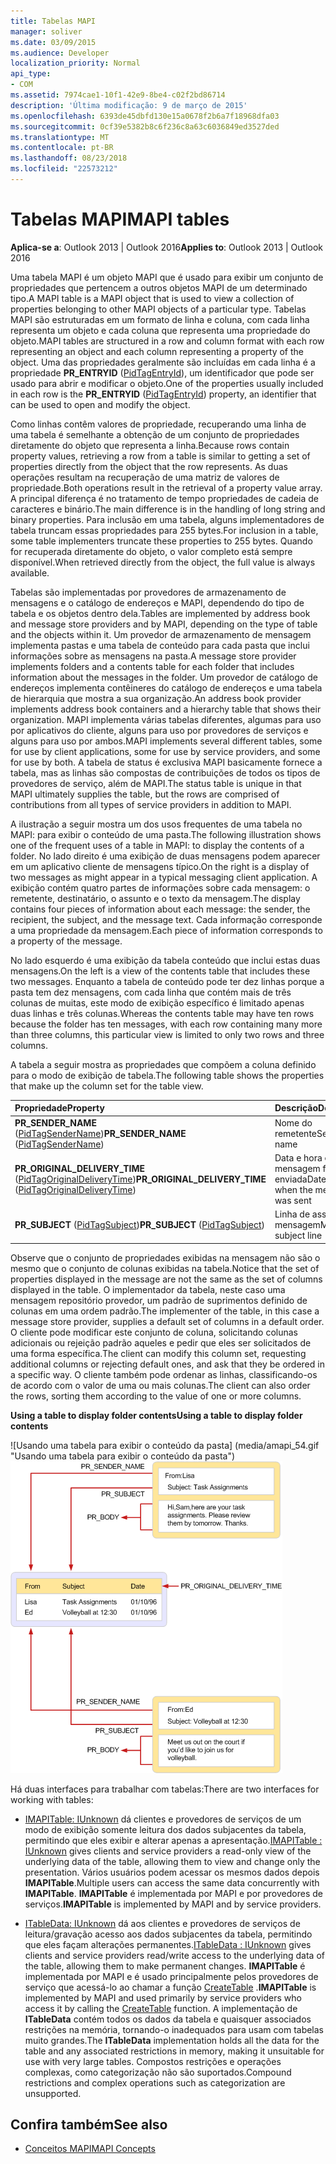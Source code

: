 ```yaml
---
title: Tabelas MAPI
manager: soliver
ms.date: 03/09/2015
ms.audience: Developer
localization_priority: Normal
api_type:
- COM
ms.assetid: 7974cae1-10f1-42e9-8be4-c02f2bd86714
description: 'Última modificação: 9 de março de 2015'
ms.openlocfilehash: 6393de45dbfd130e15a0678f2b6a7f18968dfa03
ms.sourcegitcommit: 0cf39e5382b8c6f236c8a63c6036849ed3527ded
ms.translationtype: MT
ms.contentlocale: pt-BR
ms.lasthandoff: 08/23/2018
ms.locfileid: "22573212"
---
```

# <a name="mapi-tables"></a><span data-ttu-id="470d3-103">Tabelas MAPI</span><span class="sxs-lookup"><span data-stu-id="470d3-103">MAPI tables</span></span>
  
<span data-ttu-id="470d3-104">**Aplica-se a**: Outlook 2013 | Outlook 2016</span><span class="sxs-lookup"><span data-stu-id="470d3-104">**Applies to**: Outlook 2013 | Outlook 2016</span></span> 
  
<span data-ttu-id="470d3-105">Uma tabela MAPI é um objeto MAPI que é usado para exibir um conjunto de propriedades que pertencem a outros objetos MAPI de um determinado tipo.</span><span class="sxs-lookup"><span data-stu-id="470d3-105">A MAPI table is a MAPI object that is used to view a collection of properties belonging to other MAPI objects of a particular type.</span></span> <span data-ttu-id="470d3-106">Tabelas MAPI são estruturadas em um formato de linha e coluna, com cada linha representa um objeto e cada coluna que representa uma propriedade do objeto.</span><span class="sxs-lookup"><span data-stu-id="470d3-106">MAPI tables are structured in a row and column format with each row representing an object and each column representing a property of the object.</span></span> <span data-ttu-id="470d3-107">Uma das propriedades geralmente são incluídas em cada linha é a propriedade **PR_ENTRYID** ([PidTagEntryId](pidtagentryid-canonical-property.md)), um identificador que pode ser usado para abrir e modificar o objeto.</span><span class="sxs-lookup"><span data-stu-id="470d3-107">One of the properties usually included in each row is the **PR_ENTRYID** ([PidTagEntryId](pidtagentryid-canonical-property.md)) property, an identifier that can be used to open and modify the object.</span></span> 
  
<span data-ttu-id="470d3-108">Como linhas contêm valores de propriedade, recuperando uma linha de uma tabela é semelhante a obtenção de um conjunto de propriedades diretamente do objeto que representa a linha.</span><span class="sxs-lookup"><span data-stu-id="470d3-108">Because rows contain property values, retrieving a row from a table is similar to getting a set of properties directly from the object that the row represents.</span></span> <span data-ttu-id="470d3-109">As duas operações resultam na recuperação de uma matriz de valores de propriedade.</span><span class="sxs-lookup"><span data-stu-id="470d3-109">Both operations result in the retrieval of a property value array.</span></span> <span data-ttu-id="470d3-110">A principal diferença é no tratamento de tempo propriedades de cadeia de caracteres e binário.</span><span class="sxs-lookup"><span data-stu-id="470d3-110">The main difference is in the handling of long string and binary properties.</span></span> <span data-ttu-id="470d3-111">Para inclusão em uma tabela, alguns implementadores de tabela truncam essas propriedades para 255 bytes.</span><span class="sxs-lookup"><span data-stu-id="470d3-111">For inclusion in a table, some table implementers truncate these properties to 255 bytes.</span></span> <span data-ttu-id="470d3-112">Quando for recuperada diretamente do objeto, o valor completo está sempre disponível.</span><span class="sxs-lookup"><span data-stu-id="470d3-112">When retrieved directly from the object, the full value is always available.</span></span>
  
<span data-ttu-id="470d3-113">Tabelas são implementadas por provedores de armazenamento de mensagens e o catálogo de endereços e MAPI, dependendo do tipo de tabela e os objetos dentro dela.</span><span class="sxs-lookup"><span data-stu-id="470d3-113">Tables are implemented by address book and message store providers and by MAPI, depending on the type of table and the objects within it.</span></span> <span data-ttu-id="470d3-114">Um provedor de armazenamento de mensagem implementa pastas e uma tabela de conteúdo para cada pasta que inclui informações sobre as mensagens na pasta.</span><span class="sxs-lookup"><span data-stu-id="470d3-114">A message store provider implements folders and a contents table for each folder that includes information about the messages in the folder.</span></span> <span data-ttu-id="470d3-115">Um provedor de catálogo de endereços implementa contêineres do catálogo de endereços e uma tabela de hierarquia que mostra a sua organização.</span><span class="sxs-lookup"><span data-stu-id="470d3-115">An address book provider implements address book containers and a hierarchy table that shows their organization.</span></span> <span data-ttu-id="470d3-116">MAPI implementa várias tabelas diferentes, algumas para uso por aplicativos do cliente, alguns para uso por provedores de serviços e alguns para uso por ambos.</span><span class="sxs-lookup"><span data-stu-id="470d3-116">MAPI implements several different tables, some for use by client applications, some for use by service providers, and some for use by both.</span></span> <span data-ttu-id="470d3-117">A tabela de status é exclusiva MAPI basicamente fornece a tabela, mas as linhas são compostas de contribuições de todos os tipos de provedores de serviço, além de MAPI.</span><span class="sxs-lookup"><span data-stu-id="470d3-117">The status table is unique in that MAPI ultimately supplies the table, but the rows are comprised of contributions from all types of service providers in addition to MAPI.</span></span> 
  
<span data-ttu-id="470d3-118">A ilustração a seguir mostra um dos usos frequentes de uma tabela no MAPI: para exibir o conteúdo de uma pasta.</span><span class="sxs-lookup"><span data-stu-id="470d3-118">The following illustration shows one of the frequent uses of a table in MAPI: to display the contents of a folder.</span></span> <span data-ttu-id="470d3-119">No lado direito é uma exibição de duas mensagens podem aparecer em um aplicativo cliente de mensagens típico.</span><span class="sxs-lookup"><span data-stu-id="470d3-119">On the right is a display of two messages as might appear in a typical messaging client application.</span></span> <span data-ttu-id="470d3-120">A exibição contém quatro partes de informações sobre cada mensagem: o remetente, destinatário, o assunto e o texto da mensagem.</span><span class="sxs-lookup"><span data-stu-id="470d3-120">The display contains four pieces of information about each message: the sender, the recipient, the subject, and the message text.</span></span> <span data-ttu-id="470d3-121">Cada informação corresponde a uma propriedade da mensagem.</span><span class="sxs-lookup"><span data-stu-id="470d3-121">Each piece of information corresponds to a property of the message.</span></span>
  
<span data-ttu-id="470d3-122">No lado esquerdo é uma exibição da tabela conteúdo que inclui estas duas mensagens.</span><span class="sxs-lookup"><span data-stu-id="470d3-122">On the left is a view of the contents table that includes these two messages.</span></span> <span data-ttu-id="470d3-123">Enquanto a tabela de conteúdo pode ter dez linhas porque a pasta tem dez mensagens, com cada linha que contém mais de três colunas de muitas, este modo de exibição específico é limitado apenas duas linhas e três colunas.</span><span class="sxs-lookup"><span data-stu-id="470d3-123">Whereas the contents table may have ten rows because the folder has ten messages, with each row containing many more than three columns, this particular view is limited to only two rows and three columns.</span></span>
  
<span data-ttu-id="470d3-124">A tabela a seguir mostra as propriedades que compõem a coluna definido para o modo de exibição de tabela.</span><span class="sxs-lookup"><span data-stu-id="470d3-124">The following table shows the properties that make up the column set for the table view.</span></span>
  
|<span data-ttu-id="470d3-125">**Propriedade**</span><span class="sxs-lookup"><span data-stu-id="470d3-125">**Property**</span></span>|<span data-ttu-id="470d3-126">**Descrição**</span><span class="sxs-lookup"><span data-stu-id="470d3-126">**Description**</span></span>|
|:-----|:-----|
|<span data-ttu-id="470d3-127">**PR_SENDER_NAME** ([PidTagSenderName](pidtagsendername-canonical-property.md))</span><span class="sxs-lookup"><span data-stu-id="470d3-127">**PR_SENDER_NAME** ([PidTagSenderName](pidtagsendername-canonical-property.md))</span></span>  <br/> |<span data-ttu-id="470d3-128">Nome do remetente</span><span class="sxs-lookup"><span data-stu-id="470d3-128">Sender name</span></span>  <br/> |
|<span data-ttu-id="470d3-129">**PR_ORIGINAL_DELIVERY_TIME** ([PidTagOriginalDeliveryTime](pidtagoriginaldeliverytime-canonical-property.md))</span><span class="sxs-lookup"><span data-stu-id="470d3-129">**PR_ORIGINAL_DELIVERY_TIME** ([PidTagOriginalDeliveryTime](pidtagoriginaldeliverytime-canonical-property.md))</span></span>  <br/> |<span data-ttu-id="470d3-130">Data e hora em que a mensagem foi enviada</span><span class="sxs-lookup"><span data-stu-id="470d3-130">Date and time when the message was sent</span></span>  <br/> |
|<span data-ttu-id="470d3-131">**PR_SUBJECT** ([PidTagSubject](pidtagsubject-canonical-property.md))</span><span class="sxs-lookup"><span data-stu-id="470d3-131">**PR_SUBJECT** ([PidTagSubject](pidtagsubject-canonical-property.md))</span></span>  <br/> |<span data-ttu-id="470d3-132">Linha de assunto da mensagem</span><span class="sxs-lookup"><span data-stu-id="470d3-132">Message subject line</span></span>  <br/> |
   
<span data-ttu-id="470d3-133">Observe que o conjunto de propriedades exibidas na mensagem não são o mesmo que o conjunto de colunas exibidas na tabela.</span><span class="sxs-lookup"><span data-stu-id="470d3-133">Notice that the set of properties displayed in the message are not the same as the set of columns displayed in the table.</span></span> <span data-ttu-id="470d3-134">O implementador da tabela, neste caso uma mensagem repositório provedor, um padrão de suprimentos definido de colunas em uma ordem padrão.</span><span class="sxs-lookup"><span data-stu-id="470d3-134">The implementer of the table, in this case a message store provider, supplies a default set of columns in a default order.</span></span> <span data-ttu-id="470d3-135">O cliente pode modificar este conjunto de coluna, solicitando colunas adicionais ou rejeição padrão aqueles e pedir que eles ser solicitados de uma forma específica.</span><span class="sxs-lookup"><span data-stu-id="470d3-135">The client can modify this column set, requesting additional columns or rejecting default ones, and ask that they be ordered in a specific way.</span></span> <span data-ttu-id="470d3-136">O cliente também pode ordenar as linhas, classificando-os de acordo com o valor de uma ou mais colunas.</span><span class="sxs-lookup"><span data-stu-id="470d3-136">The client can also order the rows, sorting them according to the value of one or more columns.</span></span>
  
<span data-ttu-id="470d3-137">**Using a table to display folder contents**</span><span class="sxs-lookup"><span data-stu-id="470d3-137">**Using a table to display folder contents**</span></span>
  
<span data-ttu-id="470d3-138">![Usando uma tabela para exibir o conteúdo da pasta] (media/amapi_54.gif "Usando uma tabela para exibir o conteúdo da pasta")</span><span class="sxs-lookup"><span data-stu-id="470d3-138">![Using a table to display folder contents](media/amapi_54.gif "Using a table to display folder contents")</span></span>
  
<span data-ttu-id="470d3-139">Há duas interfaces para trabalhar com tabelas:</span><span class="sxs-lookup"><span data-stu-id="470d3-139">There are two interfaces for working with tables:</span></span>
  
- <span data-ttu-id="470d3-140">[IMAPITable: IUnknown](imapitableiunknown.md) dá clientes e provedores de serviços de um modo de exibição somente leitura dos dados subjacentes da tabela, permitindo que eles exibir e alterar apenas a apresentação.</span><span class="sxs-lookup"><span data-stu-id="470d3-140">[IMAPITable : IUnknown](imapitableiunknown.md) gives clients and service providers a read-only view of the underlying data of the table, allowing them to view and change only the presentation.</span></span> <span data-ttu-id="470d3-141">Vários usuários podem acessar os mesmos dados depois **IMAPITable**.</span><span class="sxs-lookup"><span data-stu-id="470d3-141">Multiple users can access the same data concurrently with **IMAPITable**.</span></span> <span data-ttu-id="470d3-142">**IMAPITable** é implementada por MAPI e por provedores de serviços.</span><span class="sxs-lookup"><span data-stu-id="470d3-142">**IMAPITable** is implemented by MAPI and by service providers.</span></span> 
    
- <span data-ttu-id="470d3-143">[ITableData: IUnknown](itabledataiunknown.md) dá aos clientes e provedores de serviços de leitura/gravação acesso aos dados subjacentes da tabela, permitindo que eles façam alterações permanentes.</span><span class="sxs-lookup"><span data-stu-id="470d3-143">[ITableData : IUnknown](itabledataiunknown.md) gives clients and service providers read/write access to the underlying data of the table, allowing them to make permanent changes.</span></span> <span data-ttu-id="470d3-144">**IMAPITable** é implementada por MAPI e é usado principalmente pelos provedores de serviço que acessá-lo ao chamar a função [CreateTable](createtable.md) .</span><span class="sxs-lookup"><span data-stu-id="470d3-144">**IMAPITable** is implemented by MAPI and used primarily by service providers who access it by calling the [CreateTable](createtable.md) function.</span></span> <span data-ttu-id="470d3-145">A implementação de **ITableData** contém todos os dados da tabela e quaisquer associados restrições na memória, tornando-o inadequados para usam com tabelas muito grandes.</span><span class="sxs-lookup"><span data-stu-id="470d3-145">The **ITableData** implementation holds all the data for the table and any associated restrictions in memory, making it unsuitable for use with very large tables.</span></span> <span data-ttu-id="470d3-146">Compostos restrições e operações complexas, como categorização não são suportados.</span><span class="sxs-lookup"><span data-stu-id="470d3-146">Compound restrictions and complex operations such as categorization are unsupported.</span></span> 
    
## <a name="see-also"></a><span data-ttu-id="470d3-147">Confira também</span><span class="sxs-lookup"><span data-stu-id="470d3-147">See also</span></span>

- [<span data-ttu-id="470d3-148">Conceitos MAPI</span><span class="sxs-lookup"><span data-stu-id="470d3-148">MAPI Concepts</span></span>](mapi-concepts.md)

